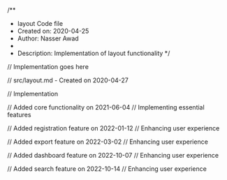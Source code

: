 /**
 * layout Code file
 * Created on: 2020-04-25
 * Author: Nasser Awad
 *
 * Description: Implementation of layout functionality
 */
 
// Implementation goes here

// src/layout.md - Created on 2020-04-27

// Implementation

// Added core functionality on 2021-06-04
// Implementing essential features

// Added registration feature on 2022-01-12
// Enhancing user experience

// Added export feature on 2022-03-02
// Enhancing user experience

// Added dashboard feature on 2022-10-07
// Enhancing user experience

// Added search feature on 2022-10-14
// Enhancing user experience
